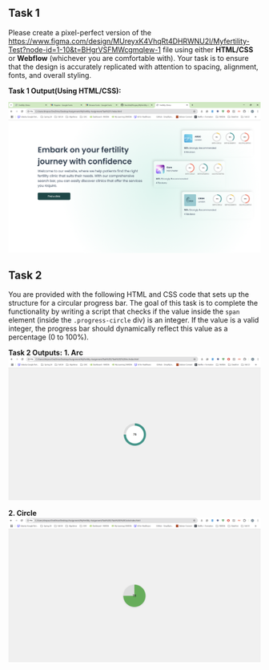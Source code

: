 ## Task 1

Please create a pixel-perfect version of the https://www.figma.com/design/MUreyxK4VhqRt4DHRWNU2l/Myfertility-Test?node-id=1-10&t=BHgrVSFMWcgmqIew-1 file using either **HTML/CSS** or **Webflow** (whichever you are comfortable with). Your task is to ensure that the design is accurately replicated with attention to spacing, alignment, fonts, and overall styling.

__Task 1 Output(Using HTML/CSS):__

![Task1 Screenshot](./Output/task1_output.png)


## Task 2

You are provided with the following HTML and CSS code that sets up the structure for a circular progress bar. The goal of this task is to complete the functionality by writing a script that checks if the value inside the `span` element (inside the `.progress-circle` div) is an integer. If the value is a valid integer, the progress bar should dynamically reflect this value as a percentage (0 to 100%).

__Task 2 Outputs:__
__1. Arc__
![Task1 Screenshot](./Output/task2arc_output.png)

__2. Circle__
![Task2 Screenshot](./Output/task2circle_output.png)
